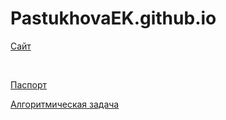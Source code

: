 # PastukhovaEK.github.io
<p><a href= "https://pastukhovaek.github.io/Fashion/main" target="_blank"> Сайт </a></p><br>
<p><a href= "https://pastukhovaek.github.io/pasport/pasport" target="_blank"> Паспорт </a></p>
<p><a href= "https://pastukhovaek.github.io/Algorithm/form" target="_blank"> Алгоритмическая задача </a></p>

